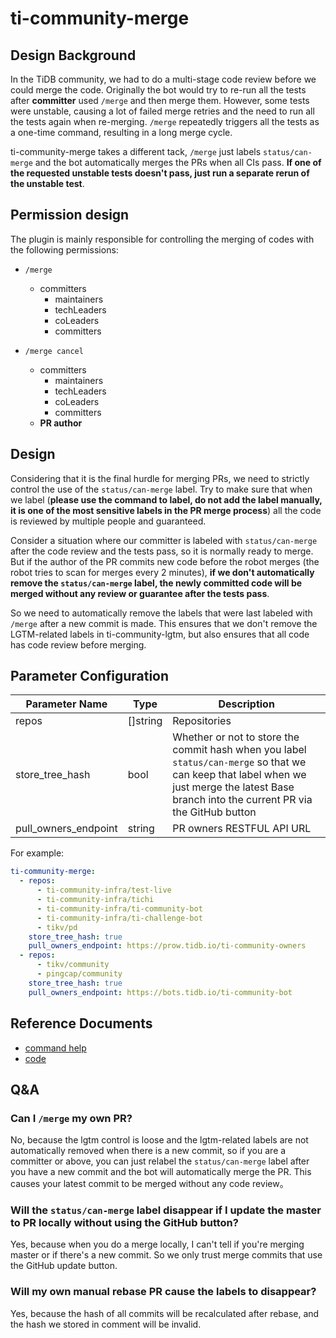 # ti-community-merge

## Design Background

In the TiDB community, we had to do a multi-stage code review before we could merge the code. Originally the bot would try to re-run all the tests after **committer** used `/merge` and then merge them. However, some tests were unstable, causing a lot of failed merge retries and the need to run all the tests again when re-merging. `/merge` repeatedly triggers all the tests as a one-time command, resulting in a long merge cycle.

ti-community-merge takes a different tack, `/merge` just labels `status/can-merge` and the bot automatically merges the PRs when all CIs pass. **If one of the requested unstable tests doesn't pass, just run a separate rerun of the unstable test**.

## Permission design

The plugin is mainly responsible for controlling the merging of codes with the following permissions:

- `/merge` 
  - committers
    - maintainers
    - techLeaders
    - coLeaders
    - committers

- `/merge cancel` 
  - committers
    - maintainers
    - techLeaders
    - coLeaders
    - committers
  - **PR author**

## Design

Considering that it is the final hurdle for merging PRs, we need to strictly control the use of the `status/can-merge` label. Try to make sure that when we label (**please use the command to label, do not add the label manually, it is one of the most sensitive labels in the PR merge process**) all the code is reviewed by multiple people and guaranteed.

Consider a situation where our committer is labeled with `status/can-merge` after the code review and the tests pass, so it is normally ready to merge. But if the author of the PR commits new code before the robot merges (the robot tries to scan for merges every 2 minutes), **if we don't automatically remove the `status/can-merge` label, the newly committed code will be merged without any review or guarantee after the tests pass**.

So we need to automatically remove the labels that were last labeled with `/merge` after a new commit is made. This ensures that we don't remove the LGTM-related labels in ti-community-lgtm, but also ensures that all code has code review before merging.

## Parameter Configuration 

| Parameter Name       | Type     | Description                                                                                                                                                                                  |
| -------------------- | -------- | -------------------------------------------------------------------------------------------------------------------------------------------------------------------------------------------- |
| repos                | []string | Repositories                                                                                                                                                                                 |
| store_tree_hash      | bool     | Whether or not to store the commit hash when you label `status/can-merge` so that we can keep that label when we just merge the latest Base branch into the current PR via the GitHub button |
| pull_owners_endpoint | string   | PR owners RESTFUL API URL                                                                                                                                                                    |

For example:

```yml
ti-community-merge:
  - repos:
      - ti-community-infra/test-live
      - ti-community-infra/tichi
      - ti-community-infra/ti-community-bot
      - ti-community-infra/ti-challenge-bot
      - tikv/pd
    store_tree_hash: true
    pull_owners_endpoint: https://prow.tidb.io/ti-community-owners
  - repos:
      - tikv/community
      - pingcap/community
    store_tree_hash: true
    pull_owners_endpoint: https://bots.tidb.io/ti-community-bot
```

## Reference Documents

- [command help](https://prow.tidb.io/command-help?repo=ti-community-infra%2Ftest-live#merge)
- [code](https://github.com/ti-community-infra/tichi/tree/master/internal/pkg/externalplugins/merge)

## Q&A

### Can I `/merge` my own PR?

No, because the lgtm control is loose and the lgtm-related labels are not automatically removed when there is a new commit, so if you are a committer or above, you can just relabel the `status/can-merge` label after you have a new commit and the bot will automatically merge the PR. This causes your latest commit to be merged without any code review。

### Will the `status/can-merge` label disappear if I update the master to PR locally without using the GitHub button?

Yes, because when you do a merge locally, I can't tell if you're merging master or if there's a new commit. So we only trust merge commits that use the GitHub update button.

### Will my own manual rebase PR cause the labels to disappear?

Yes, because the hash of all commits will be recalculated after rebase, and the hash we stored in comment will be invalid.
